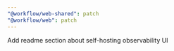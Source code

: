 ```yaml
---
"@workflow/web-shared": patch
"@workflow/web": patch
---
```


Add readme section about self-hosting observability UI
